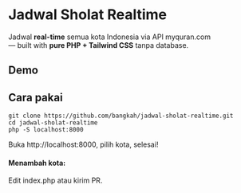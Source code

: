 # Jadwal Sholat Realtime
Jadwal **real-time** semua kota Indonesia via API myquran.com  
— built with **pure PHP + Tailwind CSS** tanpa database.

## Demo


## Cara pakai

    git clone https://github.com/bangkah/jadwal-sholat-realtime.git
    cd jadwal-sholat-realtime
    php -S localhost:8000

Buka http://localhost:8000, pilih kota, selesai!

#### Menambah kota:
Edit index.php atau kirim PR.